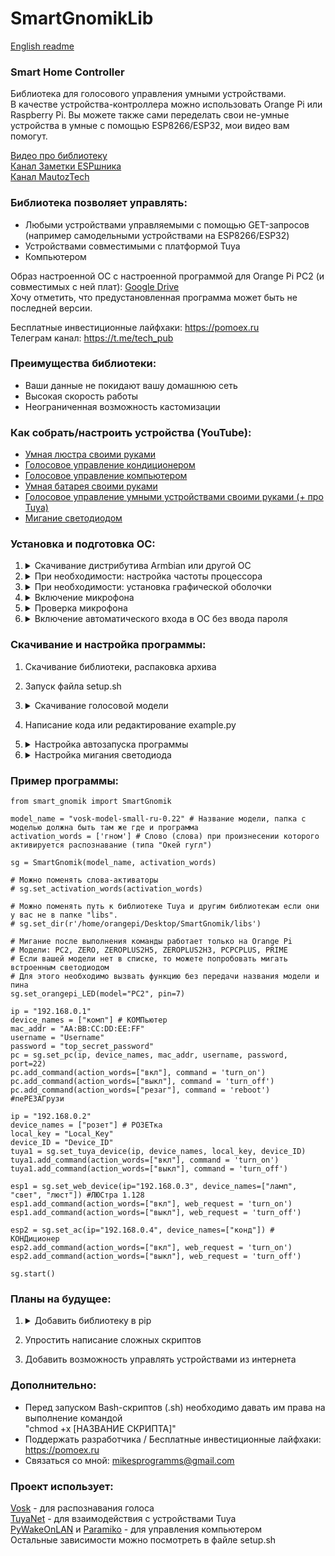 # SmartGnomikLib
[English readme](https://github.com/Mike-Kuznetsov/SmartGnomikLib/blob/main/english_readme.md)
### Smart Home Controller

Библиотека для голосового управления умными устройствами.      
В качестве устройства-контроллера можно использовать Orange Pi или Raspberry Pi.
Вы можете также сами переделать свои не-умные устройства в умные с помощью ESP8266/ESP32, мои видео вам помогут.

[Видео про библиотеку](https://www.youtube.com/watch?v=b9HwBJCooCI)      
[Канал Заметки ESPшника](https://www.youtube.com/@ESPdev)      
[Канал MautozTech](https://www.youtube.com/c/MautozTech)      

### Библиотека позволяет управлять:
- Любыми устройствами управляемыми с помощью GET-запросов      
  (например самодельными устройствами на ESP8266/ESP32)
- Устройствами совместимыми с платформой Tuya
- Компьютером

Образ настроенной ОС с настроенной программой для Orange Pi PC2 (и совместимых с ней плат): [Google Drive](https://drive.google.com/file/d/128jVv7pF3YjIEn2ycC7YM1Svyow9LUSr)      
Хочу отметить, что предустановленная программа может быть не последней версии.      

Бесплатные инвестиционные лайфхаки: https://pomoex.ru      
Телеграм канал: https://t.me/tech_pub      

### Преимущества библиотеки:
- Ваши данные не покидают вашу домашнюю сеть
- Высокая скорость работы
- Неограниченная возможность кастомизации

### Как собрать/настроить устройства (YouTube):
- [Умная люстра своими руками](https://www.youtube.com/watch?v=LqcxTVnJerQ)
- [Голосовое управление кондиционером](https://www.youtube.com/watch?v=OrqkeDkkqKg)
- [Голосовое управление компьютером](https://www.youtube.com/watch?v=hH3e1tUTVxI)
- [Умная батарея своими руками](https://www.youtube.com/watch?v=1qQIQP5o4bY)
- [Голосовое управление умными устройствами своими руками (+ про Tuya)](https://www.youtube.com/watch?v=Uk_LlI7Qcqw)
- [Мигание светодиодом](https://www.youtube.com/watch?v=lKjLFaw47dM)

### Установка и подготовка ОС:
1. <details> 
      <summary>Скачивание дистрибутива Armbian или другой ОС</summary>
  
      ```
      Голая Armbian 20.08 как у меня: https://drive.google.com/file/d/1FFzEcmnzOcK9rwSuBZPOyZdQ0BdvRMhi
      ```
   </details>
2. <details> 
      <summary>При необходимости: настройка частоты процессора</summary>
  
      ```
      Введите команду "armbian-config", выберите System >> CPU Frequency.
      У меня минимальная 480 МГц и максимальная 1200 МГц с настройкой "On demand", максимальную можно ставить и выше.
      ```
   </details> 
3. <details> 
      <summary>При необходимости: установка графической оболочки</summary>

      ```
      Если скачали ОС без графической оболочки, то для удобства можете её установить, прописав команды:
      "apt update"
      "apt install lubuntu-desktop -y"
      ```
   </details> 
4. <details> 
      <summary>Включение микрофона</summary>

      ```
      Если не работает микрофон на OrangePi, то пропишите "alsamixer", нажмите F4, стрелками выберите микрофон и нажмите пробел чтобы его включить.
      Если там есть два микрофона, можете включить оба. Потом нажимаете CTRL+S чтобы сохранить настройки и CTRL+C чтобы закрыть программу.
      ```
   </details>
5. <details> 
      <summary>Проверка микрофона</summary>
  
      ```
      Для проверки микрофона можете подключить наушники к OrangePi и ввести в терминал "arecord | aplay",
      звук с микрофона будет проигрываться в наушниках.
      ```
   </details>
6. <details> 
      <summary>Включение автоматического входа в ОС без ввода пароля</summary>
      - Решение для Lubuntu: Создать файл /etc/sddm.conf со следующим содержимым:
  
      ```
      [Autologin]      
      User=[ВАШЕ ИМЯ ПОЛЬЗОВАТЕЛЯ]      
      Session=Lubuntu.desktop      
      Relogin=true      
      ```
   </details>
   
### Скачивание и настройка программы:
1. Скачивание библиотеки, распаковка архива
2. Запуск файла setup.sh
3. <details> 
      <summary>Скачивание голосовой модели</summary>
      
      ```
      Модель слишком тяжелая для загрузки на Github, 40 мб. Поэтому надо скачивать самостоятельно.
      Папку с моделью надо поместить в папку с программой (например с example.py)
      Ссылка: https://alphacephei.com/vosk/models
      Название необходимой модели: "vosk-model-small-ru-0.22" (или новее если будет)
      ```
    </details>   
5. Написание кода или редактирование example.py
6. <details> 
      <summary>Настройка автозапуска программы</summary>
      - В Lubuntu это делается в Session Settings, там необходимо добавить следующую команду в автозапуск. Если у вас другой путь к папке, измените.
  
      ```
      cd /home/orangepi/Desktop/SmartGnomik && python3 example.py
      ```
   </details>
7. <details> 
      <summary>Настройка мигания светодиода</summary>
  
      ```
      Работает только на Orange Pi, потому что у меня нет Raspberry Pi для написания кода/тестирования.
      Если у вас Raspberry Pi и вы хотите чтобы светодиод мигал после выполнения команды, вы можете отредактировать код библиотеки.
      
      Для управления GPIO контактами (и мигания светодиодом) программа должна иметь root-доступ.
      Поэтому по-хорошему нужно:
      1. Сделать root владельцем всей папки (chown -R root [НАЗВАНИЕ ПАПКИ])
      2. Установить параметры доступа (chmod -R 755 [НАЗВАНИЕ ПАПКИ])
      3. Написать скрипт который будет запускать программу (например example.py)
         и поместить этот скрипт в директорию /usr/bin (sg_autostart.sh - пример скрипта)
      4. Добавить этот скрипт в автозапуск (В Lubuntu это делается в "Session settings").
         Команда, которая должна исполняться - "sudo sg_autostart.sh"
      5. Написать команду "visudo" и прописать внизу
         "[ИМЯ ПОЛЬЗОВАТЕЛЯ] ALL=(ALL:ALL) NOPASSWD:/usr/bin/sg_autostart.sh"
      ```
   </details>
### Пример программы:
```
from smart_gnomik import SmartGnomik

model_name = "vosk-model-small-ru-0.22" # Название модели, папка с моделью должна быть там же где и программа
activation_words = ['гном'] # Слово (слова) при произнесении которого активируется распознавание (типа "Окей гугл")

sg = SmartGnomik(model_name, activation_words)

# Можно поменять слова-активаторы
# sg.set_activation_words(activation_words)

# Можно поменять путь к библиотеке Tuya и другим библиотекам если они у вас не в папке "libs".
# sg.set_dir(r'/home/orangepi/Desktop/SmartGnomik/libs')

# Мигание после выполнения команды работает только на Orange Pi
# Модели: PC2, ZERO, ZEROPLUS2H5, ZEROPLUS2H3, PCPCPLUS, PRIME
# Если вашей модели нет в списке, то можете попробовать мигать встроенным светодиодом
# Для этого необходимо вызвать функцию без передачи названия модели и пина
sg.set_orangepi_LED(model="PC2", pin=7) 

ip = "192.168.0.1"
device_names = ["комп"] # КОМПьютер
mac_addr = "AA:BB:CC:DD:EE:FF"
username = "Username"
password = "top_secret_password"
pc = sg.set_pc(ip, device_names, mac_addr, username, password, port=22)
pc.add_command(action_words=["вкл"], command = 'turn_on')
pc.add_command(action_words=["выкл"], command = 'turn_off')
pc.add_command(action_words=["резаг"], command = 'reboot') #пеРЕЗАГрузи

ip = "192.168.0.2"
device_names = ["розет"] # РОЗЕТка
local_key = "Local_Key"
device_ID = "Device_ID"
tuya1 = sg.set_tuya_device(ip, device_names, local_key, device_ID)
tuya1.add_command(action_words=["вкл"], command = 'turn_on')
tuya1.add_command(action_words=["выкл"], command = 'turn_off')

esp1 = sg.set_web_device(ip="192.168.0.3", device_names=["ламп", "свет", "люст"]) #ЛЮСтра 1.128
esp1.add_command(action_words=["вкл"], web_request = 'turn_on')
esp1.add_command(action_words=["выкл"], web_request = 'turn_off')

esp2 = sg.set_ac(ip="192.168.0.4", device_names=["конд"]) # КОНДиционер
esp2.add_command(action_words=["вкл"], web_request = 'turn_on')
esp2.add_command(action_words=["выкл"], web_request = 'turn_off')

sg.start()
```

### Планы на будущее:
1. <details> 
      <summary>Добавить библиотеку в pip</summary>
  
      ```
      Это не было сделано сразу потому что есть зависимости которые необходимо устанавливать через apt.
      Pip не может это делать автоматически и я посчитал что пользователям будет проще загружать библиотеку
      напрямую с Github и запускать скрипт setup.sh который сам всё сделает.
      ```
2. Упростить написание сложных скриптов
3. Добавить возможность управлять устройствами из интернета

### Дополнительно:
- Перед запуском Bash-скриптов (.sh) необходимо давать им права на выполнение командой      
"chmod +x [НАЗВАНИЕ СКРИПТА]"
- Поддержать разработчика / Бесплатные инвестиционные лайфхаки: https://pomoex.ru
- Связаться со мной: mikesprogramms@gmail.com

### Проект использует:
[Vosk](https://github.com/alphacep/vosk-api) - для распознавания голоса      
[TuyaNet](https://github.com/ClusterM/tuyanet) - для взаимодействия с устройствами Tuya      
[PyWakeOnLAN](https://github.com/remcohaszing/pywakeonlan) и [Paramiko](https://github.com/paramiko/paramiko) - для управления компьютером      
Остальные зависимости можно посмотреть в файле setup.sh      
